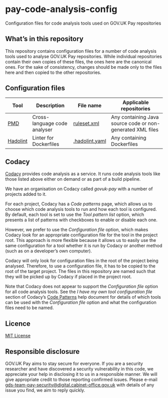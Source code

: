 # pay-code-analysis-config
Configuration files for code analysis tools used on GOV.UK Pay repositories

## What’s in this repository

This repository contains configuration files for a number of code analysis tools used to analyse GOV.UK Pay repositories. While individual repositories contain their own copies of these files, the ones here are the canonical ones. For the sake of consistency, changes should be made only to the files here and then copied to the other repositories.

## Configuration files

| Tool                                             | Description                  | File name                        | Applicable repositories                                    |
| ------------------------------------------------ | -----------------------------|----------------------------------|------------------------------------------------------------|
| [PMD](https://pmd.github.io/)                    | Cross-language code analyser | [ruleset.xml](ruleset.xml)       | Any containing Java source code or non-generated XML files |
| [Hadolint](https://github.com/hadolint/hadolint) | Linter for Dockerfiles       | [.hadolint.yaml](.hadolint.yaml) | Any containing Dockerfiles                                 |

## Codacy

[Codacy](https://www.codacy.com/) provides code analysis as a service. It runs code analysis tools like those listed above either on demand or as part of a build pipeline.

We have an organisation on Codacy called _govuk-pay_ with a number of projects added to it.

For each project, Codacy has a _Code patterns_ page, which allows us to choose which code analysis tools to run and how each tool is configured. By default, each tool is set to use the _Tool pattern list_ option, which presents a list of patterns with checkboxes to enable or disable each one.

However, we prefer to use the _Configuration file_ option, which makes Codacy look for an appropriate configuration file for the tool in the project root. This approach is more flexible because it allows us to easily use the same configuration for a tool whether it is run by Codacy or another method (such as on a developer’s own computer).

Codacy will only look for configuration files in the root of the project being analysed. Therefore, to use a configuration file, it has to be copied to the root of the target project. The files in this repository are named such that they will be picked up by Codacy if placed in the project root.

Note that Codacy does not appear to support the _Configuration file_ option for all code analysis tools. See the _I have my own tool configuration file_ section of Codacy’s [Code Patterns](https://support.codacy.com/hc/en-us/articles/207994335-Code-Patterns) help document for details of which tools can be used with the _Configuration file_ option and what the configuration files need to be named.

## Licence

[MIT License](LICENSE)

## Responsible disclosure

GOV.UK Pay aims to stay secure for everyone. If you are a security researcher and have discovered a security vulnerability in this code, we appreciate your help in disclosing it to us in a responsible manner. We will give appropriate credit to those reporting confirmed issues. Please e-mail gds-team-pay-security@digital.cabinet-office.gov.uk with details of any issue you find, we aim to reply quickly.
